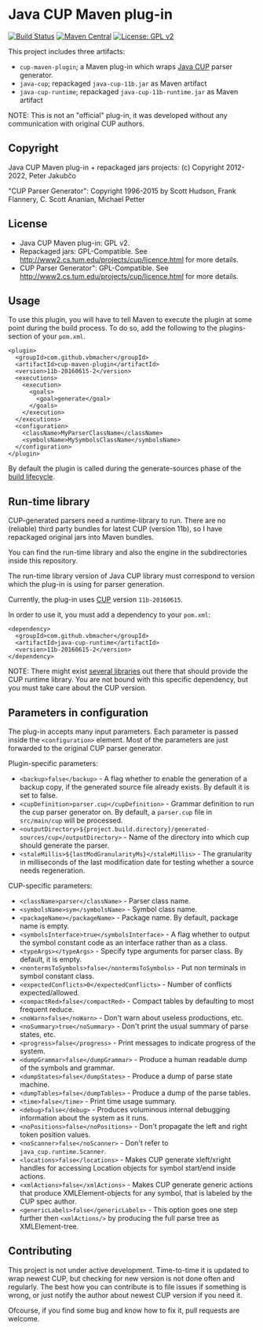 # Java CUP Maven plug-in
[![Build Status](https://github.com/vbmacher/cup-maven-plugin/actions/workflows/ant.yml/badge.svg)](https://github.com/vbmacher/cup-maven-plugin/actions/workflows/ant.yml)
[![Maven Central](https://maven-badges.herokuapp.com/maven-central/com.github.vbmacher/cup-maven-plugin/badge.svg)](https://maven-badges.herokuapp.com/maven-central/com.github.vbmacher/cup-maven-plugin)
[![License: GPL v2](https://img.shields.io/badge/License-GPL_v2-blue.svg)](https://www.gnu.org/licenses/old-licenses/gpl-2.0.en.html)

This project includes three artifacts:

- `cup-maven-plugin`; a Maven plug-in which wraps [Java CUP](http://www2.cs.tum.edu/projects/cup/) parser
generator.
- `java-cup`; repackaged `java-cup-11b.jar` as Maven artifact
- `java-cup-runtime`; repackaged `java-cup-11b-runtime.jar` as Maven artifact

NOTE: This is not an "official" plug-in, it was developed without any communication with original
      CUP authors.

## Copyright

Java CUP Maven plug-in + repackaged jars projects: (c) Copyright 2012-2022, Peter Jakubčo

"CUP Parser Generator": Copyright 1996-2015 by Scott Hudson, Frank Flannery, C. Scott Ananian, Michael Petter

## License

- Java CUP Maven plug-in: GPL v2.
- Repackaged jars: GPL-Compatible. See http://www2.cs.tum.edu/projects/cup/licence.html for more details.
- CUP Parser Generator": GPL-Compatible. See http://www2.cs.tum.edu/projects/cup/licence.html for more details.

## Usage

To use this plugin, you will have to tell Maven to execute the plugin at some point during the build process. 
To do so, add the following to the plugins-section of your `pom.xml`.

```
<plugin>
  <groupId>com.github.vbmacher</groupId>
  <artifactId>cup-maven-plugin</artifactId>
  <version>11b-20160615-2</version>
  <executions>
    <execution>
      <goals>
        <goal>generate</goal>
      </goals>
    </execution>
  </executions>
  <configuration>
    <className>MyParserClassName</className>
    <symbolsName>MySymbolsClassName</symbolsName>
  </configuration>
</plugin>
```

By default the plugin is called during the generate-sources phase of the
[build lifecycle](http://maven.apache.org/guides/introduction/introduction-to-the-lifecycle.html).

## Run-time library

CUP-generated parsers need a runtime-library to run. There are no (reliable) third party bundles
for latest CUP (version 11b), so I have repackaged original jars into Maven bundles.

You can find the run-time library and also the engine in the subdirectories inside this repository.

The run-time library version of Java CUP library must correspond to version which the plug-in is
using for parser generation.

Currently, the plug-in uses [CUP](http://www2.cs.tum.edu/projects/cup/) version `11b-20160615`.

In order to use it, you must add a dependency to your `pom.xml`:

```
<dependency>
  <groupId>com.github.vbmacher</groupId>
  <artifactId>java-cup-runtime</artifactId>
  <version>11b-20160615-2</version>
</dependency>
```

NOTE: There might exist [several libraries](https://search.maven.org/search?q=cup) out there
      that should provide the CUP runtime library. You are not bound with this specific
      dependency, but you must take care about the CUP version.

## Parameters in configuration

The plug-in accepts many input parameters. Each parameter is passed inside the `<configuration>` element.
Most of the parameters are just forwarded to the original CUP parser generator.

Plugin-specific parameters:

* `<backup>false</backup>` - A flag whether to enable the generation of a backup copy, if the generated source file already exists. By default it is set
  to false.
* `<cupDefinition>parser.cup</cupDefinition>` - Grammar definition to run the cup parser generator on. By default, a `parser.cup` file in
  `src/main/cup` will be processed.
* `<outputDirectory>${project.build.directory}/generated-sources/cup</outputDirectory>` - Name of the directory into which cup should generate
   the parser.
* `<staleMillis>${lastModGranularityMs}</staleMillis>` - The granularity in milliseconds of the last modification date for testing
  whether a source needs regeneration.

CUP-specific parameters:

* `<className>parser</className>` - Parser class name.
* `<symbolsName>sym</symbolsName>` - Symbol class name.
* `<packageName></packageName>` - Package name. By default, package name is empty.
* `<symbolsInterface>true</symbolsInterface>` - A flag whether to output the symbol constant code as an interface rather
                                                than as a class.
* `<typeArgs></typeArgs>` - Specify type arguments for parser class. By default, it is empty.
* `<nontermsToSymbols>false</nontermsToSymbols>` - Put non terminals in symbol constant class.
* `<expectedConflicts>0</expectedConflicts>` - Number of conflicts expected/allowed.
* `<compactRed>false</compactRed>` - Compact tables by defaulting to most frequent reduce.
* `<noWarn>false</noWarn>` - Don't warn about useless productions, etc.
* `<noSummary>true</noSummary>` - Don't print the usual summary of parse states, etc.
* `<progress>false</progress>` - Print messages to indicate progress of the system.
* `<dumpGrammar>false</dumpGrammar>` - Produce a human readable dump of the symbols and grammar.
* `<dumpStates>false</dumpStates>` - Produce a dump of parse state machine.
* `<dumpTables>false</dumpTables>` - Produce a dump of the parse tables.
* `<time>false</time>` - Print time usage summary.
* `<debug>false</debug>` - Produces voluminous internal debugging information about the system as it runs.
* `<noPositions>false</noPositions>` - Don't propagate the left and right token position values.
* `<noScanner>false</noScanner>` - Don't refer to `java_cup.runtime.Scanner`.
* `<locations>false</locations>` - Makes CUP generate xleft/xright handles for accessing Location objects for symbol start/end inside actions.
* `<xmlActions>false</xmlActions>` - Makes CUP generate generic actions that produce XMLElement-objects for any symbol, that is labeled by the CUP spec author.
* `<genericLabels>false</genericLabels>` - This option goes one step further then `<xmlActions/>` by producing the full parse
                                           tree as XMLElement-tree.

## Contributing

This project is not under active development. Time-to-time it is updated to wrap newest CUP, but checking for new version is not done often and regularly.
The best how you can contribute is to file issues if something is wrong, or just notify the author about newest CUP version if you need it.

Ofcourse, if you find some bug and know how to fix it, pull requests are welcome.

